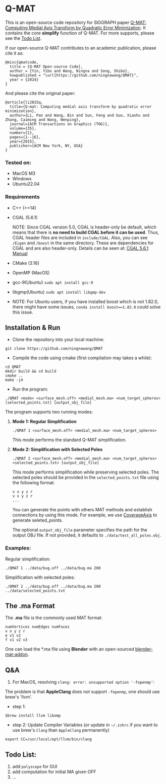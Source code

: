 # Q-MAT

This is an open-source code repository for SIGGRAPH paper [Q-MAT: Computing Medial Axis Transform by Quadratic Error Minimization](https://personal.utdallas.edu/~xguo/Q-MAT.pdf). It contains the core **simplify** function of Q-MAT. For more supports, please see the [Todo List](#todo-list). 

If our open-source Q-MAT contributes to an academic publication, please cite it as:
```
@misc{qmatcode,
  title = {Q-MAT Open-source Code},
  author = {Yin, Yibo and Wang, Ningna and Song, Shibo},
  howpublished = "\url{https://github.com/ningnawang/QMAT}",
  year = {2024}
}
```

And please cite the original paper:
```
@article{li2015q,
  title={Q-mat: Computing medial axis transform by quadratic error minimization},
  author={Li, Pan and Wang, Bin and Sun, Feng and Guo, Xiaohu and Zhang, Caiming and Wang, Wenping},
  journal={ACM Transactions on Graphics (TOG)},
  volume={35},
  number={1},
  pages={1--16},
  year={2015},
  publisher={ACM New York, NY, USA}
}
```


### Tested on:
- MacOS M3 
- Windows 
- Ubuntu22.04

### Requirements

- C++ (>=14)

- CGAL (5.6.1)

  NOTE: Since CGAL version 5.0, CGAL is header-only be default, which means that there is **no need to build CGAL before it can be used**. Thus, CGAL header files are included in `include/CGAL`. Also, you can see `/Eigen` and `/boost` in the same directory. These are dependencies for CGAL and are also header-only. Details can be seen at: [CGAL 5.6.1 Manual](https://doc.cgal.org/latest/Manual/thirdparty.html)
  
- CMake (3.16)

- OpenMP (MacOS)

- gcc-9(Ubuntu) `sudo apt install gcc-9`

- libgmp(Ubuntu) `sudo apt install libgmp-dev`

- NOTE: For Ubuntu users, if you have installed boost which is not 1.82.0, there might have some issues, `conda install boost==1.82.0` could solve this issue.


## Installation & Run

- Clone the repository into your local machine:

```
git clone https://github.com/ningnawang/QMAT
```

- Compile the code using cmake (first compilation may takes a while):

```
cd QMAT
mkdir build && cd build
cmake ..
make -j4
```

- Run the program:
```
./QMAT <mode> <surface_mesh.off> <medial_mesh.ma> <num_target_spheres> [selected_points.txt] [output_obj_file]
```

The program supports two running modes:

1. **Mode 1: Regular Simplification**
   ```
   ./QMAT 1 <surface_mesh.off> <medial_mesh.ma> <num_target_spheres>
   ```
   This mode performs the standard Q-MAT simplification.

2. **Mode 2: Simplification with Selected Poles**
   ```
   ./QMAT 2 <surface_mesh.off> <medial_mesh.ma> <num_target_spheres> <selected_points.txt> [output_obj_file]
   ```
   This mode performs simplification while preserving selected poles. The selected poles should be provided in the `selected_points.txt` file using the following format:
   ```
   v x y z r
   v x y z r
   ...
   ```
   You can generate the points with others MAT methods and establish connections by using this mode. For example, we use [CoverageAxis](https://github.com/Frank-ZY-Dou/Coverage_Axis) to generate seleted_points.

   The optional `output_obj_file` parameter specifies the path for the output OBJ file. If not provided, it defaults to `./data/test_all_poles.obj`.

### Examples:

Regular simplification:
```
./QMAT 1 ../data/bug.off ../data/bug.ma 200 
```

Simplification with selected poles:
```
./QMAT 2 ../data/bug.off ../data/bug.ma 200 ../data/selected_points.txt
```

## The **.ma** Format
The **.ma** file is the commonly used MAT format:
```
numVertices numEdges numFaces
v x y z r
e v1 v2
f v1 v2 v3
```
One can load the *.ma file using **Blender** with an open-sourced [blender-mat-addon](https://github.com/songshibo/blender-mat-addon).

## Q&A
1. For MacOS, resolving `clang: error: unsupported option '-fopenmp'`:

The problem is that **AppleClang** does not support `-fopenmp`, one should use brew's 'llvm'.
  
- step 1:
```
$brew install llvm libomp
```
- step 2: Update Compiler Variables (or update in `~/.zshrc` if you want to use brew's `Clang` than `AppleClang` permanently)
```
export CC=/usr/local/opt/llvm/bin/clang
```

## Todo List:
1. add `polyscope` for GUI
2. add computation for initial MA given OFF
4. ...
